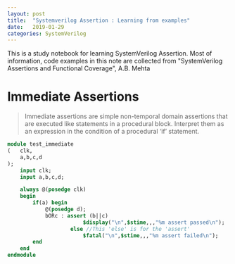 ```yaml
---
layout: post
title:  "Systemverilog Assertion : Learning from examples"
date:   2019-01-29
categories: SystemVerilog
---
```


This is a study notebook for learning SystemVerilog Assertion. Most of information, code examples in this note are collected from "SystemVerilog Assertions and Functional Coverage", A.B. Mehta

# Immediate Assertions

> Immediate assertions are simple non-temporal domain assertions that are executed like statements in a procedural block. Interpret them as an expression in the condition of a procedural ‘if’ statement.

```SystemVerilog
module test_immediate
(	clk,
	a,b,c,d
);
	input clk;
	input a,b,c,d;

	always @(posedge clk)
	begin
		if(a) begin
			@(posedge d);
			bORc : assert (b||c) 
						$display("\n",$stime,,,"%m assert passed\n");
					else //This 'else' is for the 'assert'
						$fatal("\n",$stime,,,"%m assert failed\n");
		end
	end
endmodule
```
 